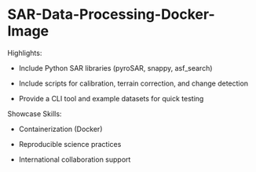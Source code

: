 # SAR-Data-Processing-Docker-Image
Highlights:

- Include Python SAR libraries (pyroSAR, snappy, asf_search)

- Include scripts for calibration, terrain correction, and change detection

- Provide a CLI tool and example datasets for quick testing
  
Showcase Skills:

- Containerization (Docker)

- Reproducible science practices

- International collaboration support
